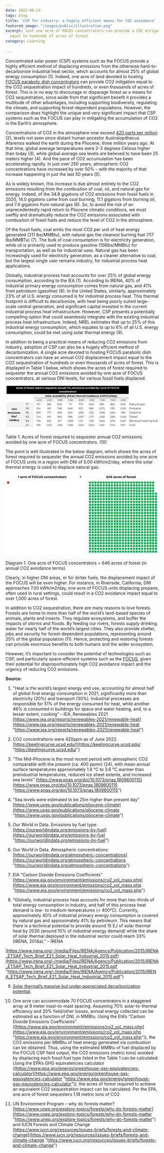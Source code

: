 ```yaml
---
date: 2022-06-23
tags: blog
title: 'CSP for industry: a hugely efficient means for CO2 avoidance'
featured_image: "/images/public/illustration.png"
excerpt: Just one acre of FOCUS concentrators can provide a CO2 mitigation impact
  equal to hundreds of acres of forest
category: Learning

---
```

Concentrated solar power (CSP) systems such as the FOCUS provide a highly efficient method of displacing emissions from the otherwise hard-to-decarbonize industrial heat sector, which accounts for almost 25% of global energy consumption (1). Indeed, one acre of land devoted to hosting [FOCUS parabolic dish concentrators](https://www.solarflux.co/product/) can provide CO2 mitigation equal to the CO2 sequestration impact of hundreds, or even thousands of acres of forest. This is in no way to discourage or disparage forest as a means for CO2 sequestration, since aside from that significant benefit it provides a multitude of other advantages, including supporting biodiversity, regulating the climate, and supporting forest-dependent populations. However, the comparison does highlight the unique and very significant impact that CSP systems such as the FOCUS can play in mitigating the accumulation of CO2 in the Earth’s atmosphere.

Concentrations of CO2 in the atmosphere now exceed [420 parts per million](https://keelingcurve.ucsd.edu/) (2), levels not seen since distant human ancestor Australopithecus Afarensis walked the earth during the Pliocene, three million years ago. At that time, global average temperatures were 2-3 degrees Celsius higher than today (3), while global average sea levels are believed to have been 25 meters higher (4). And the pace of CO2 accumulation has been accelerating rapidly. In just over 250 years, atmospheric CO2 concentrations have increased by over 50% – with the majority of that increase happening in just the last 50 years (5).

As is widely known, this increase is due almost entirely to the CO2 emissions resulting from the combustion of coal, oil, and natural gas for energy. Indeed, of the 34.8 gigatons of CO2 emissions from fossil fuels in 2020, 14.0 gigatons came from coal burning, 11.1 gigatons from burning oil, and 7.4 gigatons from natural gas (6). So, to avoid the risk of an unprecedentedly rapid return to Pliocene climatic conditions, we must swiftly and dramatically reduce the CO2 emissions associated with combustion of fossil fuels and reduce the level of CO2 in the atmosphere.

Of the fossil fuels, coal emits the most CO2 per unit of heat energy generated (211 lbs/MMBtu), with natural gas the cleanest burning fuel (117 lbs/MMBTu) (7). The bulk of coal consumption is for electricity generation, while oil is primarily used to produce gasoline (156lbs/MMBtu) for transportation, as well as for industrial uses. Natural gas has been increasingly used for electricity generation, as a cleaner alternative to coal, but the largest single user remains industry, for industrial process heat applications.

Globally, industrial process heat accounts for over 25% of global energy consumption, according to the IEA (1). According to IRENA, 40% of industrial primary energy consumption comes from natural gas, and 41% from petroleum (gasoline) (8). In the United States, similarly, approximately 23% of all U.S. energy consumed is for industrial process heat. This thermal footprint is difficult to decarbonize, with heat being poorly suited large-scale central generation, and significant capital invested in the current industrial process heat infrastructure. However, CSP presents a potentially compelling option that could seamlessly integrate with the existing industrial process heat infrastructure. Indeed, NREL estimates that up to 25% of this industrial energy consumption, which equates to up to 6% of all U.S. energy consumption, could be met using solar thermal energy (9).

In addition to being a practical means of reducing CO2 emissions from industry, adoption of CSP can also be a hugely efficient method of decarbonization. A single acre devoted to hosting FOCUS parabolic dish concentrators can have an annual CO2 displacement impact equal to the CO2 sequestration of hundreds or even thousands of acres of forest. This is displayed in Table 1 below, which shows the acres of forest required to sequester the annual CO2 emissions avoided by one acre of FOCUS concentrators, at various DNI levels, for various fossil fuels displaced.

![](/images/public/table.png)

Table 1. Acres of forest required to sequester annual CO2 emissions avoided by one acre of FOCUS concentrators. (10)

The point is well illustrated in the below diagram, which shows the acres of forest required to sequester the annual CO2 emissions avoided by one acre of FOCUS units in a region with DNI of 5.00 kWh/m2/day, where the solar thermal energy is used to displace natural gas.

![](/images/public/illustration.png)

Diagram 1. One acre of FOCUS concentrators = 646 acres of forest (in annual CO2 avoidance terms).

Clearly, in higher DNI areas, or for dirtier fuels, the displacement impact of the FOCUS will be even higher. For instance, in Riverside, California, DNI approaches 7.00 kWh/m2/day, one acre of FOCUS units displacing propane, often used in rural settings, could result in a CO2 avoidance impact equal to over 1,000 acres of forest.

In addition to CO2 sequestration, there are many reasons to love forests. Forests are home to more than half of the world’s land-based species of animals, plants and insects. They regulate ecosystems, and buffer the impacts of storms and floods. By feeding our rivers, forests supply drinking water for nearly half of the world’s largest cities. They also provide shelter, jobs and security for forest-dependent populations, representing around 25% of the global population (11). Hence, protecting and restoring forests can provide enormous benefits to both humans and the wider ecosystem.

However, it’s important to consider the potential of technologies such as CSP, and particularly space-efficient systems such as the [FOCUS](www.solarflux.co/product), given their potential for disproportionately high CO2 avoidance impact and the urgency of reducing CO2 emissions.

**Source:**

1) "Heat is the world’s largest energy end use, accounting for almost half of global final energy consumption in 2021, significantly more than electricity (20%) and transport (30%). Industrial processes are responsible for 51% of the energy consumed for heat, while another 46% is consumed in buildings for space and water heating, and, to a lesser extent, cooking" – IEA, Renewables 2021 [https://www.iea.org/reports/renewables-2021/renewable-heat](https://www.iea.org/reports/renewables-2021/renewable-heat "https://www.iea.org/reports/renewables-2021/renewable-heat")

2) CO2 concentrations were 420ppm as of June 2022. [https://keelingcurve.ucsd.edu/](https://keelingcurve.ucsd.edu/ "https://keelingcurve.ucsd.edu/")

3) “The Mid-Pliocene is the most recent period with atmospheric CO2 comparable with the present (ca. 400 ppmv) (24), with mean annual surface temperatures approximately 1.8 °C to 3.6 °C warmer than preindustrial temperatures, reduced ice sheet extents, and increased sea levels” [https://www.pnas.org/doi/10.1073/pnas.1809600115](https://www.pnas.org/doi/10.1073/pnas.1809600115 "https://www.pnas.org/doi/10.1073/pnas.1809600115")

4) “Sea levels were estimated to be 25m higher than present day” [https://www.usgs.gov/publications/pliocene-climate](https://www.usgs.gov/publications/pliocene-climate "https://www.usgs.gov/publications/pliocene-climate")

5) Our World in Data. Emissions by fuel type: [https://ourworldindata.org/emissions-by-fuel](https://ourworldindata.org/emissions-by-fuel "https://ourworldindata.org/emissions-by-fuel")

6) Our World in Data. Atmospheric concentrations: [https://ourworldindata.org/atmospheric-concentrations](https://ourworldindata.org/atmospheric-concentrations "https://ourworldindata.org/atmospheric-concentrations")

7) EIA “Carbon Dioxide Emissions Coefficients” [https://www.eia.gov/environment/emissions/co2_vol_mass.php](https://www.eia.gov/environment/emissions/co2_vol_mass.php "https://www.eia.gov/environment/emissions/co2_vol_mass.php")

8) “Globally, industrial process heat accounts for more than two-thirds of total energy consumption in industry, and half of this process heat demand is low- to medium-temperatures (< 400°C). Currently, approximately 40% of industrial primary energy consumption is covered by natural gas and approximately 41% by petroleum. This means that there is a technical potential to provide around 15 EJ of solar thermal heat by 2030 (around 10% of industrial energy demand) while the share of solar thermal deployed in the industrial sector could reach 33% (IRENA, 2014a).” – IRENA

[https://www.irena.org/-/media/Files/IRENA/Agency/Publication/2015/IRENA_ETSAP_Tech_Brief_E21_Solar_Heat_Industrial_2015.pdf](https://www.irena.org/-/media/Files/IRENA/Agency/Publication/2015/IRENA_ETSAP_Tech_Brief_E21_Solar_Heat_Industrial_2015.pdf "https://www.irena.org/-/media/Files/IRENA/Agency/Publication/2015/IRENA_ETSAP_Tech_Brief_E21_Solar_Heat_Industrial_2015.pdf")

9) [Solar thermal’s massive but under-appreciated decarbonization potential](https://www.solarflux.co/blog/solar-thermal-s-massive-but-under-appreciated-decarbonization-potential/).

10) One acre can accommodate 70 FOCUS concentrators in a staggered array at 8 meter mast-to-mast spacing. Assuming 70% solar-to-thermal efficiency and 20% field/other losses, annual energy collected can be estimated as a function of DNI, in MMBtu. Using the EIA’s “Carbon Dioxide Emissions Coefficients” ([https://www.eia.gov/environment/emissions/co2_vol_mass.php](https://www.eia.gov/environment/emissions/co2_vol_mass.php "https://www.eia.gov/environment/emissions/co2_vol_mass.php")), the CO2 emissions per MMBtu of heat energy generated via combustion can be obtained. Thus, using the estimated MMBtu of fuel displaced by the FOCUS CSP field output, the CO2 emissions (metric tons) avoided by displacing each fossil fuel type listed in the Table 1 can be calculated. Using the EPA’s GHG equivalencies calculator ([https://www.epa.gov/energy/greenhouse-gas-equivalencies-calculator](https://www.epa.gov/energy/greenhouse-gas-equivalencies-calculator "https://www.epa.gov/energy/greenhouse-gas-equivalencies-calculator")), the acres of forest required to achieve an equivalent CO2 sequestration impact can be calculated. Per the EPA, one acre of forest sequesters 1.18 metric tons of CO2.

11) UN Environment Program – why do forests matter? [https://www.unep.org/explore-topics/forests/why-do-forests-matter](https://www.unep.org/explore-topics/forests/why-do-forests-matter "https://www.unep.org/explore-topics/forests/why-do-forests-matter") and IUCN Forests and Climate Change [https://www.iucn.org/resources/issues-briefs/forests-and-climate-change](https://www.iucn.org/resources/issues-briefs/forests-and-climate-change "https://www.iucn.org/resources/issues-briefs/forests-and-climate-change")
